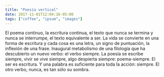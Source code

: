 ```yaml
---
title: "Poesía vertical"
date: 2017-11-01T12:04:16-05:00
tags: ["coffee", "ipsum", "images"]
---
```


El poema continuo,
la escritura continua,
el texto que nunca se termina
y nunca se interrumpe,
el texto equivalente a ser.
La vida se convierte
en una forma de escritura
y cada cosa es una letra,
un signo de puntuación,
la inflexión de una frase.
Inaugural metabolismo
de una filología
que ha descubierto un nuevo verbo:
el verbo siempre.
La poesía se escribe siempre,
vivir se vive siempre,
algo despierta siempre:
poema-siempre.
El ser es escritura.
Y una palabra es suficiente
para toda la acción:
siempre.
El otro verbo,
nunca,
es tan sólo su sombra.
